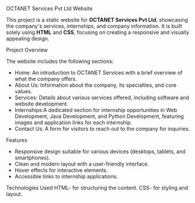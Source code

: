 OCTANET Services Pvt Ltd Website

This project is a static website for **OCTANET Services Pvt Ltd**, showcasing the company's services, internships, and company information. It is built solely using **HTML** and **CSS**, focusing on creating a responsive and visually appealing design.

Project Overview

The website includes the following sections:
- Home: An introduction to OCTANET Services with a brief overview of what the company offers.
- About Us: Information about the company, its specialties, and core values.
- Services: Details about various services offered, including software and website development.
- Internships:A dedicated section for internship opportunities in Web Development, Java Development, and Python Development, featuring images and application links for each internship.
- Contact Us: A form for visitors to reach out to the company for inquiries.

Features
- Responsive design suitable for various devices (desktops, tablets, and smartphones).
- Clean and modern layout with a user-friendly interface.
- Hover effects for interactive elements.
- Accessible links to internship applications.

Technologies Used
HTML- for structuring the content.
  CSS- for styling and layout.
